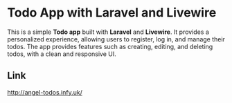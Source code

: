 # Todo App with Laravel and Livewire

This is a simple **Todo app** built with **Laravel** and **Livewire**. It provides a personalized experience, allowing users to register, log in, and manage their todos. The app provides features such as creating, editing, and deleting todos, with a clean and responsive UI.

## Link
http://angel-todos.infy.uk/
